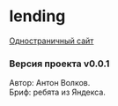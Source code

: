 # lending
[Одностраничный сайт](https://antonvolkov71.github.io/lending/) 

### Версия проекта v0.0.1

Автор: Антон Волков.  
Бриф: ребята из Яндекса.

